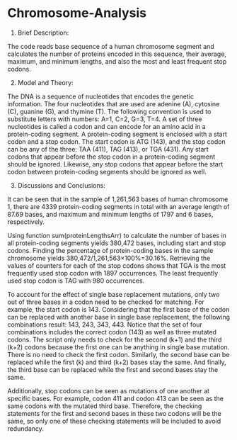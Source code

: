 # Chromosome-Analysis
1. Brief Description:

The code reads base sequence of a human chromosome segment and calculates the number of proteins encoded in this sequence, their average, maximum, and minimum lengths, and also the most and least frequent stop codons.

2. Model and Theory:

The DNA is a sequence of nucleotides that encodes the genetic information. The four nucleotides that are used are adenine (A), cytosine (C), guanine (G), and thymine (T). The following convention is used to substitute letters with numbers: A=1, C=2, G=3, T=4. A set of three nucleotides is called a codon and can encode for an amino acid in a protein-coding segment. A protein-coding segment is enclosed with a start codon and a stop codon. The start codon is ATG (143), and the stop codon can be any of the three: TAA (411), TAG (413), or TGA (431). Any start codons that appear before the stop codon in a protein-coding segment should be ignored. Likewise, any stop codons that appear before the start codon between protein-coding segments should be ignored as well.

3. Discussions and Conclusions:

It can be seen that in the sample of 1,261,563 bases of human chromosome 1, there are 4339 protein-coding segments in total with an average length of 87.69 bases, and maximum and minimum lengths of 1797 and 6 bases, respectively.

Using function sum(proteinLengthsArr) to calculate the number of bases in all protein-coding segments yields 380,472 bases, including start and stop codons. Finding the percentage of protein-coding bases in the sample chromosome yields 380,472/1,261,563×100%=30.16%.
Retrieving the values of counters for each of the stop codons shows that TGA is the most frequently used stop codon with 1897 occurrences. The least frequently used stop codon is TAG with 980 occurrences.

To account for the effect of single base replacement mutations, only two out of three bases in a codon need to be checked for matching. For example, the start codon is 143. Considering that the first base of the codon can be replaced with another base in single base replacement, the following combinations result: 143, 243, 343, 443. Notice that the set of four combinations includes the correct codon (143) as well as three mutated codons. The script only needs to check for the second (k+1) and the third (k+2) codons because the first one can be anything in single base mutation. There is no need to check the first codon. Similarly, the second base can be replaced while the first (k) and third (k+2) bases stay the same. And finally, the third base can be replaced while the first and second bases stay the same.

Additionally, stop codons can be seen as mutations of one another at specific bases. For example, codon 411 and codon 413 can be seen as the same codons with the mutated third base. Therefore, the checking statements for the first and second bases in these two codons will be the same, so only one of these checking statements will be included to avoid redundancy.
